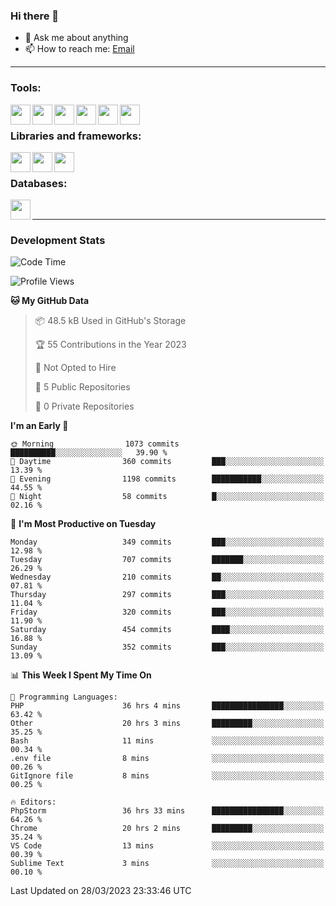 ### Hi there 👋

- 💬 Ask me about anything
- 📫 How to reach me: [Email]

---

### Tools:
<img align='left' height="32" width="32" src="https://cdn.jsdelivr.net/npm/simple-icons@4.8.0/icons/phpstorm.svg" />
<img align='left' height="32" width="32" src="https://cdn.jsdelivr.net/npm/simple-icons@4.8.0/icons/webstorm.svg" />
<img align='left' height="32" width="32" src="https://cdn.jsdelivr.net/npm/simple-icons@4.8.0/icons/visualstudiocode.svg" />
<img align='left' height="32" width="32" src="https://cdn.jsdelivr.net/npm/simple-icons@4.8.0/icons/sublimetext.svg" />
<img align='left' height="32" width="32" src="https://cdn.jsdelivr.net/npm/simple-icons@4.8.0/icons/laragon.svg" />
<img align='left' height="32" width="32" src="https://cdn.jsdelivr.net/npm/simple-icons@4.8.0/icons/docker.svg" />
<br>

### Libraries and frameworks:
<img align='left' height="32" width="32" src="https://cdn.jsdelivr.net/npm/simple-icons@4.8.0/icons/laravel.svg" />
<img align='left' height="32" width="32" src="https://cdn.jsdelivr.net/npm/simple-icons@4.8.0/icons/vue-dot-js.svg" />
<img align='left' height="32" width="32" src="https://cdn.jsdelivr.net/npm/simple-icons@4.8.0/icons/jquery.svg" />
<br>

### Databases:
<img align='left' height="32" width="32" src="https://cdn.jsdelivr.net/npm/simple-icons@4.8.0/icons/mysql.svg" />
<br>

---
### Development Stats
<!--START_SECTION:waka-->
![Code Time](http://img.shields.io/badge/Code%20Time-1%2C210%20hrs%204%20mins-blue)

![Profile Views](http://img.shields.io/badge/Profile%20Views-0-blue)

**🐱 My GitHub Data** 

> 📦 48.5 kB Used in GitHub's Storage 
 > 
> 🏆 55 Contributions in the Year 2023
 > 
> 🚫 Not Opted to Hire
 > 
> 📜 5 Public Repositories 
 > 
> 🔑 0 Private Repositories 
 > 
**I'm an Early 🐤** 

```text
🌞 Morning                1073 commits        ██████████░░░░░░░░░░░░░░░   39.90 % 
🌆 Daytime                360 commits         ███░░░░░░░░░░░░░░░░░░░░░░   13.39 % 
🌃 Evening                1198 commits        ███████████░░░░░░░░░░░░░░   44.55 % 
🌙 Night                  58 commits          █░░░░░░░░░░░░░░░░░░░░░░░░   02.16 % 
```
📅 **I'm Most Productive on Tuesday** 

```text
Monday                   349 commits         ███░░░░░░░░░░░░░░░░░░░░░░   12.98 % 
Tuesday                  707 commits         ███████░░░░░░░░░░░░░░░░░░   26.29 % 
Wednesday                210 commits         ██░░░░░░░░░░░░░░░░░░░░░░░   07.81 % 
Thursday                 297 commits         ███░░░░░░░░░░░░░░░░░░░░░░   11.04 % 
Friday                   320 commits         ███░░░░░░░░░░░░░░░░░░░░░░   11.90 % 
Saturday                 454 commits         ████░░░░░░░░░░░░░░░░░░░░░   16.88 % 
Sunday                   352 commits         ███░░░░░░░░░░░░░░░░░░░░░░   13.09 % 
```


📊 **This Week I Spent My Time On** 

```text
💬 Programming Languages: 
PHP                      36 hrs 4 mins       ████████████████░░░░░░░░░   63.42 % 
Other                    20 hrs 3 mins       █████████░░░░░░░░░░░░░░░░   35.25 % 
Bash                     11 mins             ░░░░░░░░░░░░░░░░░░░░░░░░░   00.34 % 
.env file                8 mins              ░░░░░░░░░░░░░░░░░░░░░░░░░   00.26 % 
GitIgnore file           8 mins              ░░░░░░░░░░░░░░░░░░░░░░░░░   00.25 % 

🔥 Editors: 
PhpStorm                 36 hrs 33 mins      ████████████████░░░░░░░░░   64.26 % 
Chrome                   20 hrs 2 mins       █████████░░░░░░░░░░░░░░░░   35.24 % 
VS Code                  13 mins             ░░░░░░░░░░░░░░░░░░░░░░░░░   00.39 % 
Sublime Text             3 mins              ░░░░░░░░░░░░░░░░░░░░░░░░░   00.10 % 
```


 Last Updated on 28/03/2023 23:33:46 UTC
<!--END_SECTION:waka-->

[huyviet]: https://huyviet.vn/
[EMAIl]: https://mail.google.com/mail/u/0/?fs=1&tf=cm&source=mailto&to=huynguyenviet0110@gmail.com
